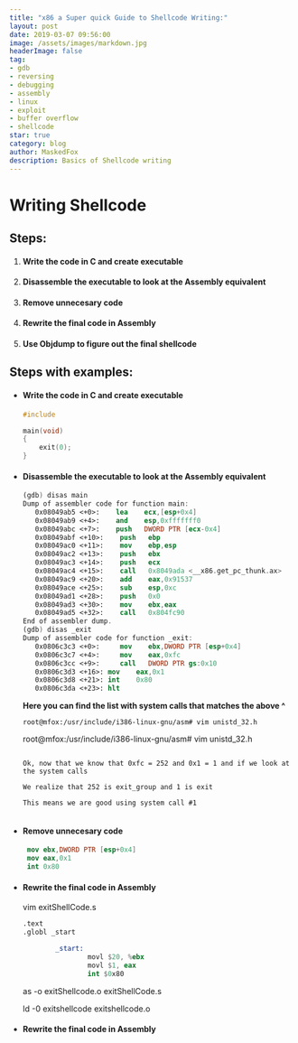 ```yaml
---
title: "x86 a Super quick Guide to Shellcode Writing:"
layout: post
date: 2019-03-07 09:56:00
image: /assets/images/markdown.jpg
headerImage: false
tag:
- gdb
- reversing
- debugging
- assembly
- linux
- exploit
- buffer overflow
- shellcode
star: true
category: blog
author: MaskedFox
description: Basics of Shellcode writing
---
```



# **Writing Shellcode**

## **Steps:**

1.  #### **Write the code in C and create executable**
    
2.  #### **Disassemble the executable to look at the Assembly equivalent**
    
3.  #### **Remove unnecesary code**
    
4.  #### **Rewrite the final code in Assembly**
    
5.  #### **Use Objdump to figure out the final shellcode**
    

## **Steps with examples:**

-   #### Write the code in C and create executable
    
    ```c
    #include 
    
    main(void)
    {
        exit(0);
    }
    ```
    

-   #### Disassemble the executable to look at the Assembly equivalent
    
    ```nasm
    (gdb) disas main
    Dump of assembler code for function main:
       0x08049ab5 <+0>:    lea    ecx,[esp+0x4]
       0x08049ab9 <+4>:    and    esp,0xfffffff0
       0x08049abc <+7>:    push   DWORD PTR [ecx-0x4]
       0x08049abf <+10>:    push   ebp
       0x08049ac0 <+11>:    mov    ebp,esp
       0x08049ac2 <+13>:    push   ebx
       0x08049ac3 <+14>:    push   ecx
       0x08049ac4 <+15>:    call   0x8049ada <__x86.get_pc_thunk.ax>
       0x08049ac9 <+20>:    add    eax,0x91537
       0x08049ace <+25>:    sub    esp,0xc
       0x08049ad1 <+28>:    push   0x0
       0x08049ad3 <+30>:    mov    ebx,eax
       0x08049ad5 <+32>:    call   0x804fc90 
    End of assembler dump.
    (gdb) disas _exit
    Dump of assembler code for function _exit:
       0x0806c3c3 <+0>:     mov    ebx,DWORD PTR [esp+0x4]
       0x0806c3c7 <+4>:     mov    eax,0xfc
       0x0806c3cc <+9>:     call   DWORD PTR gs:0x10
       0x0806c3d3 <+16>: mov    eax,0x1
       0x0806c3d8 <+21>: int    0x80
       0x0806c3da <+23>: hlt
    ```
    
    **Here you can find the list with system calls that matches the above ^**
    
    ```root@mfox:/usr/include/i386-linux-gnu/asm# vim unistd_32.h```
    
    root@mfox:/usr/include/i386-linux-gnu/asm# vim unistd_32.h
    
    ```
    
    Ok, now that we know that 0xfc = 252 and 0x1 = 1 and if we look at the system calls
    
    We realize that 252 is exit_group and 1 is exit
    
    This means we are good using system call #1
    

-   #### Remove unnecesary code
    
    ```nasm
     mov ebx,DWORD PTR [esp+0x4]
     mov eax,0x1
     int 0x80
    ```
    

-   #### Rewrite the final code in Assembly
    
    vim exitShellCode.s
    
    ```nasm
    .text
    .globl _start
    
            _start:
                    movl $20, %ebx
                    movl $1, eax
                    int $0x80
    ```
    
    as -o exitShellcode.o exitShellCode.s
    
    ld -0 exitshellcode exitshellcode.o
    
-   #### **Rewrite the final code in Assembly**
